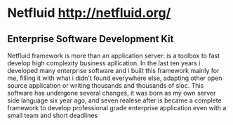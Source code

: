 # Netfluid http://netfluid.org/
## Enterprise Software Development Kit

Netfluid framework is more than an application server: is a toolbox to fast develop high complexity business apllication.
In the last ten years i developed many enterprise software and i built this framework mainly for me, filling it with what i didn't found everywhere else, adapting other open source application or writing thousands and thousands of sloc.
This software has undergone several changes, it was born as my own server side language six year ago, and seven realese after is became a complete framework to develop professional grade enterprise application even with a small team and short deadlines 
